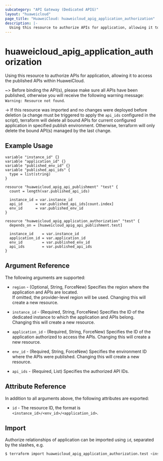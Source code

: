```yaml
---
subcategory: "API Gateway (Dedicated APIG)"
layout: "huaweicloud"
page_title: "HuaweiCloud: huaweicloud_apig_application_authorization"
description: |-
  Using this resource to authorize APIs for application, allowing it to access the published APIs within HuaweiCloud.
---
```


# huaweicloud_apig_application_authorization

Using this resource to authorize APIs for application, allowing it to access the published APIs within HuaweiCloud.

~> Before binding the API(s), please make sure all APIs have been published, otherwise you will receive the following
   warning message: `Warning: Resource not found`.

-> If this resource was imported and no changes were deployed before deletion (a change must be triggered to apply the
   `api_ids` configured in the script), terraform will delete all bound APIs for current configured application in
   specified publish environment. Otherwise, terraform will only delete the bound API(s) managed by the last change.

## Example Usage

```hcl
variable "instance_id" {}
variable "application_id" {}
variable "published_env_id" {}
variable "published_api_ids" {
  type = list(string)
}

resource "huaweicloud_apig_api_publishment" "test" {
  count = length(var.published_api_ids)

  instance_id = var.instance_id
  api_id      = var.published_api_ids[count.index]
  env_id      = var.published_env_id
}

resource "huaweicloud_apig_application_authorization" "test" {
  depends_on = [huaweicloud_apig_api_publishment.test]

  instance_id    = var.instance_id
  application_id = var.application_id
  env_id         = var.published_env_id
  api_ids        = var.published_api_ids
}
```

## Argument Reference

The following arguments are supported:

* `region` - (Optional, String, ForceNew) Specifies the region where the application and APIs are located.  
  If omitted, the provider-level region will be used. Changing this will create a new resource.

* `instance_id` - (Required, String, ForceNew) Specifies the ID of the dedicated instance to which the application
  and APIs belong.  
  Changing this will create a new resource.

* `application_id` - (Required, String, ForceNew) Specifies the ID of the application authorized to access the APIs.
  Changing this will create a new resource.

* `env_id` - (Required, String, ForceNew) Specifies the environment ID where the APIs were published.
  Changing this will create a new resource.

* `api_ids` - (Required, List) Specifies the authorized API IDs.

## Attribute Reference

In addition to all arguments above, the following attributes are exported:

* `id` - The resource ID, the format is `<instance_id>/<env_id>/<application_id>`.

## Import

Authorize relationships of application can be imported using `id`, separated by the slashes, e.g.

```bash
$ terraform import huaweicloud_apig_application_authorization.test <instance_id>/<env_id>/<application_id>
```
